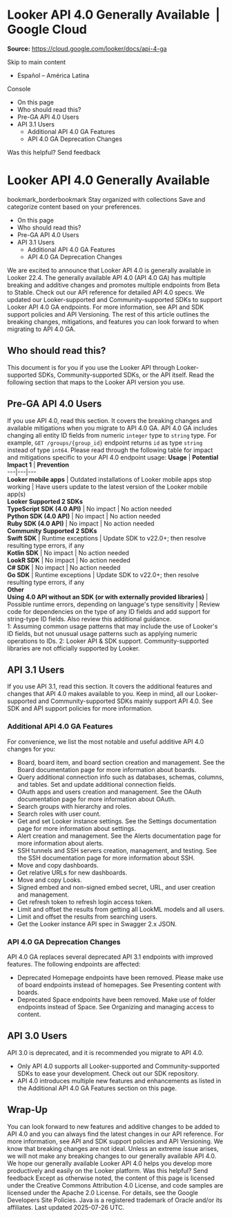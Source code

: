 # Looker API 4.0 Generally Available  |  Google Cloud

**Source:** https://cloud.google.com/looker/docs/api-4-ga

Skip to main content 
  * Español – América Latina

Console 


  * On this page
  * Who should read this?
  * Pre-GA API 4.0 Users
  * API 3.1 Users
    * Additional API 4.0 GA Features
    * API 4.0 GA Deprecation Changes




Was this helpful?
Send feedback 
#  Looker API 4.0 Generally Available
bookmark_borderbookmark Stay organized with collections  Save and categorize content based on your preferences.
  * On this page
  * Who should read this?
  * Pre-GA API 4.0 Users
  * API 3.1 Users
    * Additional API 4.0 GA Features
    * API 4.0 GA Deprecation Changes


We are excited to announce that Looker API 4.0 is generally available in Looker 22.4. The generally available API 4.0 (API 4.0 GA) has multiple breaking and additive changes and promotes multiple endpoints from Beta to Stable. Check out our API reference for detailed API 4.0 specs. We updated our Looker-supported and Community-supported SDKs to support Looker API 4.0 GA endpoints. For more information, see API and SDK support policies and API Versioning. The rest of this article outlines the breaking changes, mitigations, and features you can look forward to when migrating to API 4.0 GA.
## Who should read this?
This document is for you if you use the Looker API through Looker-supported SDKs, Community-supported SDKs, or the API itself. Read the following section that maps to the Looker API version you use.
## Pre-GA API 4.0 Users
If you use API 4.0, read this section. It covers the breaking changes and available mitigations when you migrate to API 4.0 GA.
API 4.0 GA includes changing all entity ID fields from numeric `integer` type to `string` type. For example, `GET /groups/{group_id}` endpoint returns `id` as type `string` instead of type `int64`.
Please read through the following table for impact and mitigations specific to your API 4.0 endpoint usage:
**Usage** | **Potential Impact 1** | **Prevention**  
---|---|---  
**Looker mobile apps** | Outdated installations of Looker mobile apps stop working | Have users update to the latest version of the Looker mobile app(s)  
**Looker Supported 2 SDKs**  
**TypeScript SDK (4.0 API)** | No impact | No action needed  
**Python SDK (4.0 API)** | No impact | No action needed  
**Ruby SDK (4.0 API)** | No impact | No action needed  
**Community Supported 2 SDKs**  
**Swift SDK** | Runtime exceptions | Update SDK to v22.0+; then resolve resulting type errors, if any  
**Kotlin SDK** | No impact | No action needed  
**LookR SDK** | No impact | No action needed  
**C# SDK** | No impact | No action needed  
**Go SDK** | Runtime exceptions | Update SDK to v22.0+; then resolve resulting type errors, if any  
**Other**  
**Using 4.0 API without an SDK (or with externally provided libraries)** | Possible runtime errors, depending on language's type sensitivity | Review code for dependencies on the type of any ID fields and add support for string-type ID fields. Also review this additional guidance.  
1: Assuming common usage patterns that may include the use of Looker's ID fields, but not unusual usage patterns such as applying numeric operations to IDs.
2: Looker API & SDK support. Community-supported libraries are not officially supported by Looker.
## API 3.1 Users
If you use API 3.1, read this section. It covers the additional features and changes that API 4.0 makes available to you. Keep in mind, all our Looker-supported and Community-supported SDKs mainly support API 4.0. See SDK and API support policies for more information.
### Additional API 4.0 GA Features
For convenience, we list the most notable and useful additive API 4.0 changes for you:
  * Board, board item, and board section creation and management. See the Board documentation page for more information about boards.
  * Query additional connection info such as databases, schemas, columns, and tables. Set and update additional connection fields.
  * OAuth apps and users creation and management. See the OAuth documentation page for more information about OAuth.
  * Search groups with hierarchy and roles.
  * Search roles with user count.
  * Get and set Looker instance settings. See the Settings documentation page for more information about settings.
  * Alert creation and management. See the Alerts documentation page for more information about alerts.
  * SSH tunnels and SSH servers creation, management, and testing. See the SSH documentation page for more information about SSH.
  * Move and copy dashboards.
  * Get relative URLs for new dashboards.
  * Move and copy Looks.
  * Signed embed and non-signed embed secret, URL, and user creation and management.
  * Get refresh token to refresh login access token.
  * Limit and offset the results from getting all LookML models and all users.
  * Limit and offset the results from searching users.
  * Get the Looker instance API spec in Swagger 2.x JSON.


### API 4.0 GA Deprecation Changes
API 4.0 GA replaces several deprecated API 3.1 endpoints with improved features. The following endpoints are affected:
  * Deprecated Homepage endpoints have been removed. Please make use of board endpoints instead of homepages. See Presenting content with boards.
  * Deprecated Space endpoints have been removed. Make use of folder endpoints instead of Space. See Organizing and managing access to content.


## API 3.0 Users
API 3.0 is deprecated, and it is recommended you migrate to API 4.0.
  * Only API 4.0 supports all Looker-supported and Community-supported SDKs to ease your development. Check out our SDK repository.
  * API 4.0 introduces multiple new features and enhancements as listed in the Additional API 4.0 GA Features section on this page.


## Wrap-Up
You can look forward to new features and additive changes to be added to API 4.0 and you can always find the latest changes in our API reference. For more information, see API and SDK support policies and API Versioning. We know that breaking changes are not ideal. Unless an extreme issue arises, we will not make any breaking changes to our generally available API 4.0. We hope our generally available Looker API 4.0 helps you develop more productively and easily on the Looker platform.
Was this helpful?
Send feedback 
Except as otherwise noted, the content of this page is licensed under the Creative Commons Attribution 4.0 License, and code samples are licensed under the Apache 2.0 License. For details, see the Google Developers Site Policies. Java is a registered trademark of Oracle and/or its affiliates.
Last updated 2025-07-26 UTC.


